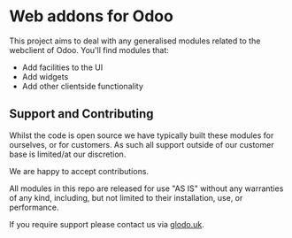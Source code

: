 # Web addons for Odoo

This project aims to deal with any generalised modules related to the webclient of Odoo. You'll find modules that:

 * Add facilities to the UI
 * Add widgets
 * Add other clientside functionality

## Support and Contributing

Whilst the code is open source we have typically built these modules for ourselves, or for customers. As such all support outside of our customer base is limited/at our discretion.

We are happy to accept contributions.

All modules in this repo are released for use "AS IS" without any warranties of any kind, including, but not limited to their installation, use, or performance.

If you require support please contact us via [glodo.uk](https://www.glodo.uk/).
